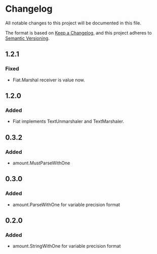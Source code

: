 # Changelog
All notable changes to this project will be documented in this file.

The format is based on [Keep a Changelog](https://keepachangelog.com/en/1.0.0/),
and this project adheres to [Semantic Versioning](https://semver.org/spec/v2.0.0.html).

## 1.2.1
### Fixed

* Fiat.Marshal receiver is value now.

## 1.2.0
### Added
* Fiat implements TextUnmarshaler and TextMarshaler.

## 0.3.2
### Added

* amount.MustParseWithOne

## 0.3.0

### Added

* amount.ParseWithOne for variable precision format

## 0.2.0

### Added

* amount.StringWithOne for variable precision format